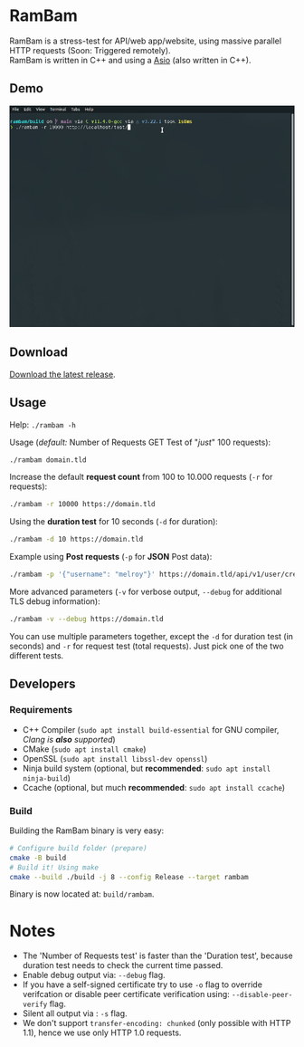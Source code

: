 # RamBam

RamBam is a stress-test for API/web app/website, using massive parallel HTTP requests (Soon: Triggered remotely).  
RamBam is written in C++ and using a [Asio](https://think-async.com/Asio/) (also written in C++).

## Demo

![Demo of RamBam testing localhost](./demo.gif)

## Download

[Download the latest release](https://gitlab.melroy.org/melroy/rambam/-/releases).

## Usage

Help: `./rambam -h`

Usage (_default:_ Number of Requests GET Test of "_just_" 100 requests):

```bash
./rambam domain.tld
```

Increase the default **request count** from 100 to 10.000 requests (`-r` for requests):

```bash
./rambam -r 10000 https://domain.tld
```

Using the **duration test** for 10 seconds (`-d` for duration):

```bash
./rambam -d 10 https://domain.tld
```

Example using **Post requests** (`-p` for **JSON** Post data):

```bash
./rambam -p '{"username": "melroy"}' https://domain.tld/api/v1/user/create
```

More advanced parameters (`-v` for verbose output, `--debug` for additional TLS debug information):

```bash
./rambam -v --debug https://domain.tld
```

You can use multiple parameters together, except the `-d` for duration test (in seconds) and `-r` for request test (total requests). Just pick one of the two different tests.

## Developers

### Requirements

- C++ Compiler (`sudo apt install build-essential` for GNU compiler, _Clang is **also** supported_)
- CMake (`sudo apt install cmake`)
- OpenSSL (`sudo apt install libssl-dev openssl`)
- Ninja build system (optional, but **recommended**: `sudo apt install ninja-build`)
- Ccache (optional, but much **recommended**: `sudo apt install ccache`)

### Build

Building the RamBam binary is very easy:

```bash
# Configure build folder (prepare)
cmake -B build
# Build it! Using make
cmake --build ./build -j 8 --config Release --target rambam
```

Binary is now located at: `build/rambam`.

# Notes

- The 'Number of Requests test' is faster than the 'Duration test', because duration test needs to check the current time passed.
- Enable debug output via: `--debug` flag.
- If you have a self-signed certificate try to use `-o` flag to override verifcation or disable peer certificate verification using: `--disable-peer-verify` flag.
- Silent all output via : `-s` flag.
- We don't support `transfer-encoding: chunked` (only possible with HTTP 1.1), hence we use only HTTP 1.0 requests.

